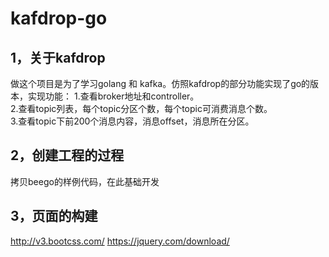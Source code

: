 # kafdrop-go


## 1，关于kafdrop
做这个项目是为了学习golang 和 kafka。仿照kafdrop的部分功能实现了go的版本，实现功能：
1.查看broker地址和controller。  
2.查看topic列表，每个topic分区个数，每个topic可消费消息个数。  
3.查看topic下前200个消息内容，消息offset，消息所在分区。  

## 2，创建工程的过程
拷贝beego的样例代码，在此基础开发

## 3，页面的构建
http://v3.bootcss.com/
https://jquery.com/download/
